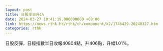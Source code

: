```yaml
---
layout: post
title: 日股半日升1%
date: 2024-03-27 10:41:19.000000000 +08:00
link: https://news.rthk.hk/rthk/ch/component/k2/1746429-20240327.htm
categories: rthk
---
```


日股反彈，日經指數半日收報40804點，升406點，升幅1.01%。
